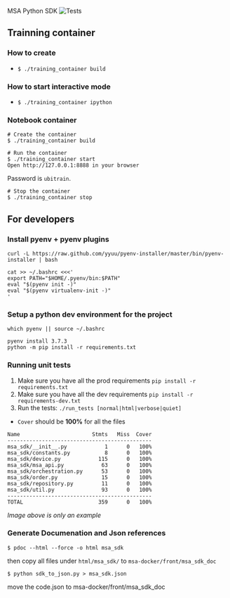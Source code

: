 MSA Python SDK
![Tests](https://github.com/openmsa/python-sdk/workflows/Python%20application/badge.svg)
## Trainning container
### How to create
- `$ ./training_container build`

### How to start interactive mode
- `$ ./training_container ipython`

### Notebook container
```
# Create the container
$ ./training_container build

# Run the container
$ ./training_container start
Open http://127.0.0.1:8888 in your browser
```
Password is `ubitrain`.

```
# Stop the container
$ ./training_container stop
```
## For developers
### Install pyenv + pyenv plugins


	curl -L https://raw.github.com/yyuu/pyenv-installer/master/bin/pyenv-installer | bash

	cat >> ~/.bashrc <<<'
	export PATH="$HOME/.pyenv/bin:$PATH"
	eval "$(pyenv init -)"
	eval "$(pyenv virtualenv-init -)"
	'

### Setup a python dev environment for the project


	which pyenv || source ~/.bashrc

	pyenv install 3.7.3
	python -m pip install -r requirements.txt

### Running unit tests

1. Make sure you have all the prod requirements `pip install -r requirements.txt`
1. Make sure you have all the dev requirements `pip install -r requirements-dev.txt`
1. Run the tests: `./run_tests [normal|html|verbose|quiet]`
  - `Cover` should be **100%** for all the files

```
Name                       Stmts   Miss  Cover
----------------------------------------------
msa_sdk/__init__.py            1      0   100%
msa_sdk/constants.py           8      0   100%
msa_sdk/device.py            115      0   100%
msa_sdk/msa_api.py            63      0   100%
msa_sdk/orchestration.py      53      0   100%
msa_sdk/order.py              15      0   100%
msa_sdk/repository.py         11      0   100%
msa_sdk/util.py               93      0   100%
----------------------------------------------
TOTAL                        359      0   100%

```
*Image above is only an example*

### Generate Documenation and Json references
`$ pdoc --html --force -o html msa_sdk`

then copy all files under `html/msa_sdk/` to `msa-docker/front/msa_sdk_doc`

`$ python sdk_to_json.py > msa_sdk.json`

move the code.json to msa-docker/front/msa_sdk_doc
